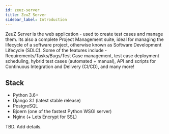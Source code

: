 ```yaml
---
id: zeuz-server
title: ZeuZ Server
sidebar_label: Introduction
---
```


ZeuZ Server is the web application - used to create test cases and
manage them. Its also a complete Project Management suite, ideal for
managing the lifecycle of a software project, otherwise known as
Software Development Lifecycle (SDLC). Some of the features include -
Requirements/Tasks/Bugs/Test Case management, test case deployment
scheduling, hybrid test cases (automated + manual), API and scripts
for Continuous Integration and Delivery (CI/CD), and many more!

## Stack

- Python 3.6+
- Django 3.1 (latest stable release)
- PostgreSQL
- Bjoern (one of the fastest Python WSGI server)
- Nginx (+ Lets Encrypt for SSL)

TBD. Add details.

